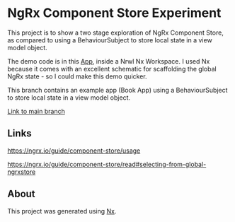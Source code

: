 # NgRx Component Store Experiment

This project is to show a two stage exploration of NgRx Component Store, as compared to using a BehaviourSubject to store local state in a view model object.

The demo code is in this [App](https://github.com/tomwhite007/ngrx-component-store-experiment/blob/original-version-using-behaviour-subjects/apps/playground/src/app/app.component.ts), inside a Nrwl Nx Workspace. I used Nx because it comes with an excellent schematic for scaffolding the global NgRx state - so I could make this demo quicker.

This branch contains an example app (Book App) using a BehaviourSubject to store local state in a view model object.

[Link to main branch](https://github.com/tomwhite007/ngrx-component-store-experiment)


## Links

https://ngrx.io/guide/component-store/usage

https://ngrx.io/guide/component-store/read#selecting-from-global-ngrxstore

## About

This project was generated using [Nx](https://nx.dev).
